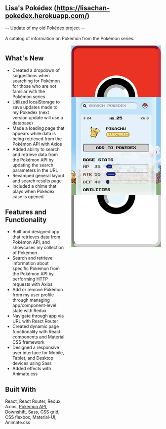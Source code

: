 ## Lisa's Pokédex (<a href="https://lisachan-pokedex.herokuapp.com/">https://lisachan-pokedex.herokuapp.com/</a>)
-- Update of my <a href="https://github.com/xlisachan/javascript_pokedex">old Pokédex project</a> --
<br />
<br />
A catalog of information on Pokémon from the Pokémon series.

<div style="display: flex;">
  <section style="width: 60%; margin-right: 20px;">
    <div>
      <h2>What's New</h2>
      <ul>
        <li>Created a dropdown of suggestions when searching for Pokémon for those who are not familiar with the Pokémon series</li>
        <li>Utilized localStorage to save updates made to my Pokédex (next version update will use a database)</li>
        <li>Made a loading page that appears while data is being retrieved from the Pokémon API with Axios</li>
        <li>Added ability to search and retrieve data from the Pokémon API by updating the search parameters in the URL</li>
        <li>Revamped general layout and search results page</li>
        <li>Included a chime that plays when Pokédex case is opened</li>
      </ul>
    </div>
    <div>
      <h2>Features and Functionality</h2>
      <ul>
        <li>Built and designed app that retrieves data from Pokémon API, and showcases my collection of Pokémon</li>
        <li>Search and retrieve information about specific Pokémon from the Pokémon API by performing HTTP requests with Axios</li>
        <li>Add or remove Pokémon from my user profile through managing app/component-level state with Redux</li>
        <li>Navigate through app via URL with React Router</li>
        <li>Created dynamic page functionality with React components and Material CSS framework</li>
        <li>Designed a responsive user interface for Mobile, Tablet, and Desktop devices using Sass</li>
        <li>Added effects with Animate.css</li>
      </ul>
    </div>
    <div>
      <h2>Built With</h2>
      <p>
        React, React Router, Redux, Axios, <a href="https://pokeapi.co/">Pokémon API</a>, Downshift, Sass, CSS grid, CSS flexbox, Material-UI, Animate.css
      </p>
    </div>
  </section>

  <section style="height: 600px; width: auto; text-align: center">
    <a href="https://lisachan-pokedex.herokuapp.com/">
      <img src="https://github.com/xlisachan/react_pokedex/blob/master/src/assets/images/Screen%20Shot%202020-04-06%20at%202.23.33%20PM.png?raw=true" alt="screenshot of Pokedex React project" />
    </a>
  </section>
</div>
